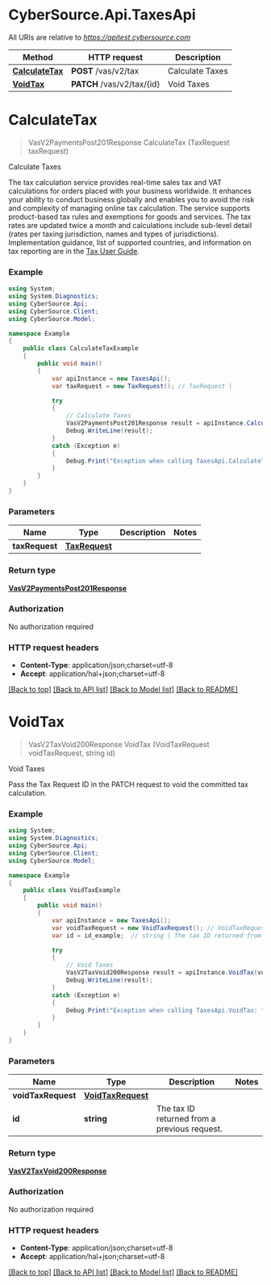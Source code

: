 # CyberSource.Api.TaxesApi

All URIs are relative to *https://apitest.cybersource.com*

Method | HTTP request | Description
------------- | ------------- | -------------
[**CalculateTax**](TaxesApi.md#calculatetax) | **POST** /vas/v2/tax | Calculate Taxes
[**VoidTax**](TaxesApi.md#voidtax) | **PATCH** /vas/v2/tax/{id} | Void Taxes


<a name="calculatetax"></a>
# **CalculateTax**
> VasV2PaymentsPost201Response CalculateTax (TaxRequest taxRequest)

Calculate Taxes

The tax calculation service provides real-time sales tax and VAT calculations for orders placed with your business worldwide.  It enhances your ability to conduct business globally and enables you to avoid the risk and complexity of managing online tax calculation.  The service supports product-based tax rules and exemptions for goods and services.  The tax rates are updated twice a month and calculations include sub-level detail (rates per taxing jurisdiction, names and types of jurisdictions). Implementation guidance, list of supported countries, and information on tax reporting are in the [Tax User Guide](https://developer.cybersource.com/docs/cybs/en-us/tax-calculation/developer/all/rest/tax-calculation/tax-overview.html). 

### Example
```csharp
using System;
using System.Diagnostics;
using CyberSource.Api;
using CyberSource.Client;
using CyberSource.Model;

namespace Example
{
    public class CalculateTaxExample
    {
        public void main()
        {
            var apiInstance = new TaxesApi();
            var taxRequest = new TaxRequest(); // TaxRequest | 

            try
            {
                // Calculate Taxes
                VasV2PaymentsPost201Response result = apiInstance.CalculateTax(taxRequest);
                Debug.WriteLine(result);
            }
            catch (Exception e)
            {
                Debug.Print("Exception when calling TaxesApi.CalculateTax: " + e.Message );
            }
        }
    }
}
```

### Parameters

Name | Type | Description  | Notes
------------- | ------------- | ------------- | -------------
 **taxRequest** | [**TaxRequest**](TaxRequest.md)|  | 

### Return type

[**VasV2PaymentsPost201Response**](VasV2PaymentsPost201Response.md)

### Authorization

No authorization required

### HTTP request headers

 - **Content-Type**: application/json;charset=utf-8
 - **Accept**: application/hal+json;charset=utf-8

[[Back to top]](#) [[Back to API list]](../README.md#documentation-for-api-endpoints) [[Back to Model list]](../README.md#documentation-for-models) [[Back to README]](../README.md)

<a name="voidtax"></a>
# **VoidTax**
> VasV2TaxVoid200Response VoidTax (VoidTaxRequest voidTaxRequest, string id)

Void Taxes

Pass the Tax Request ID in the PATCH request to void the committed tax calculation.

### Example
```csharp
using System;
using System.Diagnostics;
using CyberSource.Api;
using CyberSource.Client;
using CyberSource.Model;

namespace Example
{
    public class VoidTaxExample
    {
        public void main()
        {
            var apiInstance = new TaxesApi();
            var voidTaxRequest = new VoidTaxRequest(); // VoidTaxRequest | 
            var id = id_example;  // string | The tax ID returned from a previous request.

            try
            {
                // Void Taxes
                VasV2TaxVoid200Response result = apiInstance.VoidTax(voidTaxRequest, id);
                Debug.WriteLine(result);
            }
            catch (Exception e)
            {
                Debug.Print("Exception when calling TaxesApi.VoidTax: " + e.Message );
            }
        }
    }
}
```

### Parameters

Name | Type | Description  | Notes
------------- | ------------- | ------------- | -------------
 **voidTaxRequest** | [**VoidTaxRequest**](VoidTaxRequest.md)|  | 
 **id** | **string**| The tax ID returned from a previous request. | 

### Return type

[**VasV2TaxVoid200Response**](VasV2TaxVoid200Response.md)

### Authorization

No authorization required

### HTTP request headers

 - **Content-Type**: application/json;charset=utf-8
 - **Accept**: application/hal+json;charset=utf-8

[[Back to top]](#) [[Back to API list]](../README.md#documentation-for-api-endpoints) [[Back to Model list]](../README.md#documentation-for-models) [[Back to README]](../README.md)

